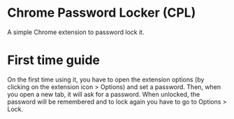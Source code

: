 # Chrome Password Locker (CPL)

A simple Chrome extension to password lock it.

# First time guide

On the first time using it, you have to open the extension options (by clicking on the extension icon > Options) and set a password. Then, when you open a new tab, it will ask for a password.
When unlocked, the password will be remembered and to lock again you have to go to Options > Lock.
